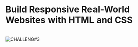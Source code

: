 # Build Responsive Real-World Websites with HTML and CSS
<br>![CHALLENG#3](https://user-images.githubusercontent.com/61974319/193115607-baced69c-ea61-4303-bbf5-bc23a735a2ef.png)
